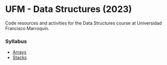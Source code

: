 # UFM - Data Structures (2023)

Code resources and activities for the Data Structures course at Universidad Francisco Marroquín. 


### Syllabus

* [Arrays](https://github.com/Tortolala/UFM_Data_Structures_2023/tree/master/arrays)
* [Stacks](https://github.com/Tortolala/UFM_Data_Structures_2023/tree/master/stacks)
